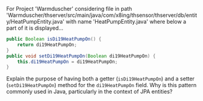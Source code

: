 For Project 'Warmduscher' considering file in path 'Warmduscher/thserver/src/main/java/com/x8ing/thsensor/thserver/db/entity/HeatPumpEntity.java' with name 'HeatPumpEntity.java' where below a part of it is displayed...
```java
public Boolean isDi19HeatPumpOn() {
    return di19HeatPumpOn;
}
public void setDi19HeatPumpOn(Boolean di19HeatPumpOn) {
    this.di19HeatPumpOn = di19HeatPumpOn;
}
```
Explain the purpose of having both a getter (`isDi19HeatPumpOn`) and a setter (`setDi19HeatPumpOn`) method for the `di19HeatPumpOn` field.  Why is this pattern commonly used in Java, particularly in the context of JPA entities?